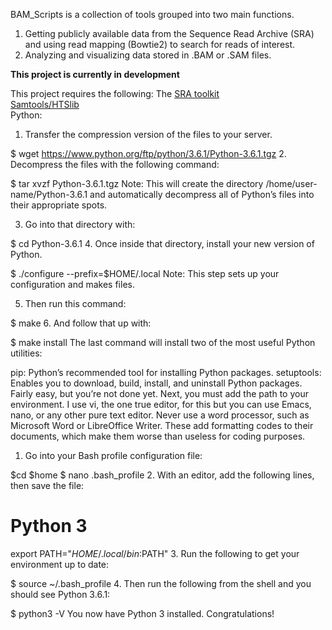 BAM_Scripts is a collection of tools grouped into two main functions.
1) Getting publicly available data from the Sequence Read Archive (SRA) and using read mapping (Bowtie2) to search for reads of interest.
2) Analyzing and visualizing data stored in .BAM or .SAM files.

**This project is currently in development** 

This project requires the following:
The [SRA toolkit](https://github.com/ncbi/sra-tools/wiki/HowTo:-Binary-Installation)
\
[Samtools/HTSlib](http://www.htslib.org/download/)
\
Python:
1. Transfer the compression version of the files to your server.

$ wget https://www.python.org/ftp/python/3.6.1/Python-3.6.1.tgz
2. Decompress the files with the following command:

$ tar xvzf Python-3.6.1.tgz
Note: This will create the directory /home/user-name/Python-3.6.1 and automatically decompress all of Python’s files into their appropriate spots.

3. Go into that directory with:

$ cd Python-3.6.1
4. Once inside that directory, install your new version of Python.

$ ./configure --prefix=$HOME/.local
Note: This step sets up your configuration and makes files.

5. Then run this command:

$ make
6. And follow that up with:

$ make install
The last command will install two of the most useful Python utilities:


pip: Python’s recommended tool for installing Python packages.
setuptools: Enables you to download, build, install, and uninstall Python packages.
Fairly easy, but you’re not done yet. Next, you must add the path to your environment. I use vi, the one true editor, for this but you can use Emacs, nano, or any other pure text editor. Never use a word processor, such as Microsoft Word or LibreOffice Writer. These add formatting codes to their documents, which make them worse than useless for coding purposes.



1. Go into your Bash profile configuration file:

$cd $home
$ nano .bash_profile
2. With an editor, add the following lines, then save the file:

# Python 3 
export PATH="$HOME/.local/bin:$PATH"
3. Run the following to get your environment up to date:

$ source ~/.bash_profile
4. Then run the following from the shell and you should see Python 3.6.1:

$ python3 -V
You now have Python 3 installed. Congratulations!